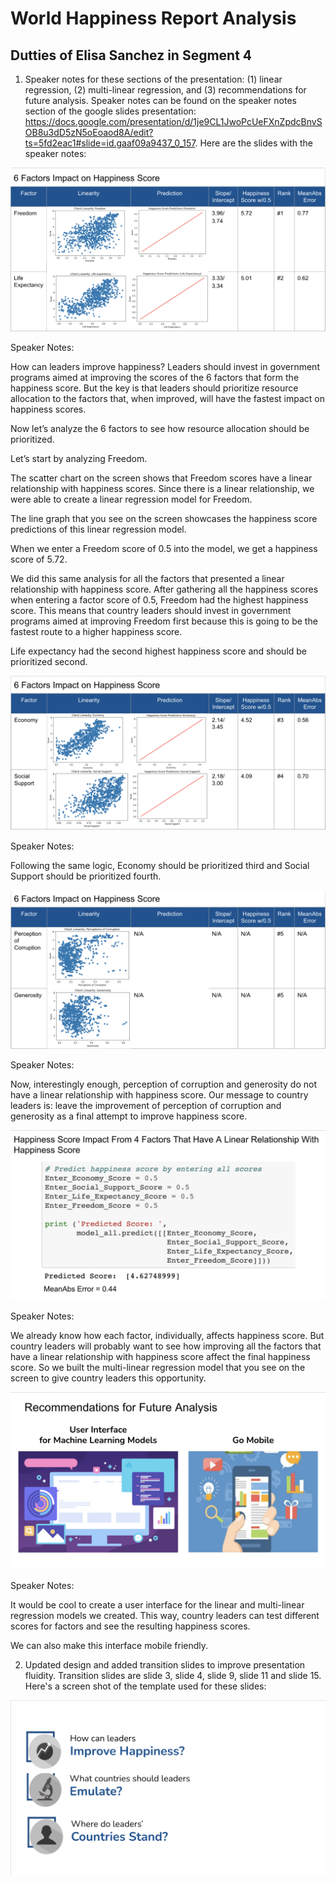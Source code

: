 # World Happiness Report Analysis

## Dutties of Elisa Sanchez in Segment 4

1. Speaker notes for these sections of the presentation: (1) linear regression, (2) multi-linear regression, and (3) recommendations for future analysis. Speaker notes can be found on the speaker notes section of the google slides presentation: https://docs.google.com/presentation/d/1je9CL1JwoPcUeFXnZpdcBnvSOB8u3dD5zN5oEoaod8A/edit?ts=5fd2eac1#slide=id.gaaf09a9437_0_157. Here are the slides with the speaker notes: 

![](6_factors(1).png)

Speaker Notes: 

How can leaders improve happiness? Leaders should invest in government programs aimed at improving the scores of the 6 factors that form the happiness score. But the key is that leaders should prioritize resource allocation to the factors that, when improved, will have the fastest impact on happiness scores. 

Now let’s analyze the 6 factors to see how resource allocation should be prioritized. 

Let’s start by analyzing Freedom. 

The scatter chart on the screen shows that Freedom scores have a linear relationship with happiness scores. Since there is a linear relationship, we were able to create a linear regression model for Freedom. 

The line graph that you see on the screen showcases the happiness score predictions of this linear regression model. 

When we enter a Freedom score of 0.5 into the model, we get a happiness score of 5.72. 

We did this same analysis for all the factors that presented a linear relationship with happiness score. After gathering all the happiness scores when entering a factor score of 0.5, Freedom had the highest happiness score. This means that country leaders should invest in government programs aimed at improving Freedom first because this is going to be the fastest route to a higher happiness score. 

Life expectancy had the second highest happiness score and should be prioritized second. 


![](6_factors(2).png)

Speaker Notes: 

Following the same logic, Economy should be prioritized third and Social Support should be prioritized fourth. 

![](6_factors(3).png)

Speaker Notes: 

Now, interestingly enough, perception of corruption and generosity do not have a linear relationship with happiness score. Our message to country leaders is: leave the improvement of perception of corruption and generosity as a final attempt to improve happiness score. 

![](multi-linear_regression.png)

Speaker Notes: 

We already know how each factor, individually, affects happiness score. But country leaders will probably want to see how improving all the factors that have a linear relationship with happiness score affect the final happiness score. So we built the multi-linear regression model that you see on the screen to give country leaders this opportunity. 

![](recommendations.png)

Speaker Notes:

It would be cool to create a user interface for the linear and multi-linear regression models we created. This way, country leaders can test different scores for factors and see the resulting happiness scores. 

We can also make this interface mobile friendly. 


2. Updated design and added transition slides to improve presentation fluidity. Transition slides are slide 3, slide 4, slide 9, slide 11 and slide 15. Here's a screen shot of the template used for these slides: 

![](Transition_slides.png)

